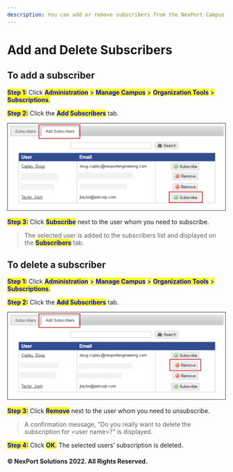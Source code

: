 ```yaml
---
description: You can add or remove subscribers from the NexPort Campus.
---
```


# Add and Delete Subscribers

## **To add a subscriber**

<mark style="color:blue;">**Step 1:**</mark>  Click <mark style="color:blue;">**Administration**</mark> <mark style="color:blue;"></mark><mark style="color:blue;">></mark> <mark style="color:blue;"></mark><mark style="color:blue;">**Manage Campus**</mark> <mark style="color:blue;"></mark><mark style="color:blue;">></mark> <mark style="color:blue;"></mark><mark style="color:blue;">**Organization Tools**</mark> <mark style="color:blue;"></mark><mark style="color:blue;">></mark> <mark style="color:blue;"></mark><mark style="color:blue;">**Subscriptions**</mark><mark style="color:blue;">.</mark>

<mark style="color:blue;">**Step 2:**</mark>  Click the <mark style="color:blue;">**Add Subscribers**</mark> tab.

![](/.gitbook/assets/Add_Subscribers_Subscription_550x221.png)

<mark style="color:blue;">**Step 3:**</mark>  Click <mark style="color:blue;">**Subscribe**</mark> next to the user whom you need to subscribe.

> The selected user is added to the subscribers list and displayed on the <mark style="color:blue;">**Subscribers**</mark> tab.

## **To delete a subscriber**

<mark style="color:blue;">**Step 1:**</mark>  Click <mark style="color:blue;">**Administration**</mark> <mark style="color:blue;"></mark><mark style="color:blue;">></mark> <mark style="color:blue;"></mark><mark style="color:blue;">**Manage Campus**</mark> <mark style="color:blue;"></mark><mark style="color:blue;">></mark> <mark style="color:blue;"></mark><mark style="color:blue;">**Organization Tools**</mark> <mark style="color:blue;"></mark><mark style="color:blue;">></mark> <mark style="color:blue;"></mark><mark style="color:blue;">**Subscriptions**</mark><mark style="color:blue;">.</mark>

<mark style="color:blue;">**Step 2:**</mark>  Click the <mark style="color:blue;">**Add Subscribers**</mark> tab.

![](/.gitbook/assets/Add_Subscribers_Remove_550x221.png)

<mark style="color:blue;">**Step 3:**</mark>  Click <mark style="color:blue;">**Remove**</mark> next to the user whom you need to unsubscribe.

> A confirmation message, “Do you really want to delete the subscription for \<user name>?” is displayed.

<mark style="color:blue;">**Step 4:**</mark>  Click <mark style="color:blue;">**OK**</mark><mark style="color:blue;">.</mark>  The selected users’ subscription is deleted.

#### © NexPort Solutions 2022. All Rights Reserved.
